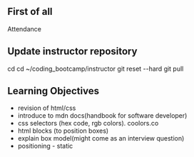 ## First of all

Attendance

## Update instructor repository

cd
cd ~/coding_bootcamp/instructor
git reset --hard
git pull

## Learning Objectives

- revision of html/css
- introduce to mdn docs(handbook for software developer)
- css selectors (hex code, rgb colors). coolors.co
- html blocks (to position boxes)
- explain box model(might come as an interview question)
- positioning - static
